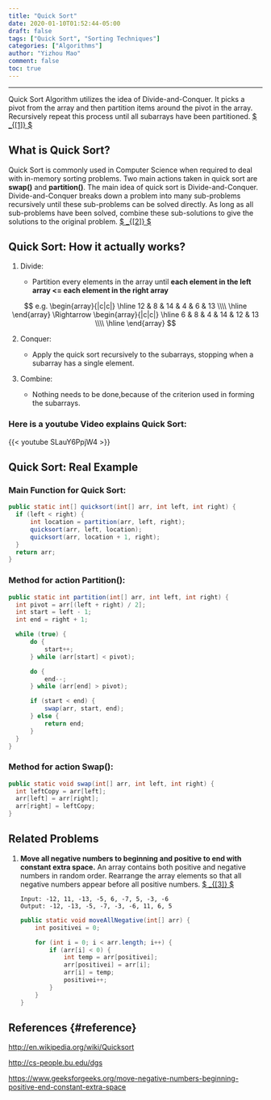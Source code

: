 ```yaml
---
title: "Quick Sort"
date: 2020-01-10T01:52:44-05:00
draft: false
tags: ["Quick Sort", "Sorting Techniques"]
categories: ["Algorithms"]
author: "Yizhou Mao"
comment: false
toc: true
---
```


---

Quick Sort Algorithm utilizes the idea of Divide-and-Conquer. It picks a pivot from the array and then partition items around the pivot in the array. Recursively repeat this process until all subarrays have been partitioned. [$ _{[1]} $](#reference)

## **What is Quick Sort?**

Quick Sort is commonly used in Computer Science when required to deal with in-memory sorting problems. Two main actions taken in quick sort are **swap()** and **partition()**. The main idea of quick sort is Divide-and-Conquer. Divide-and-Conquer breaks down a problem into many sub-problems recursively until these sub-problems can be solved directly. As long as all sub-problems have been solved, combine these sub-solutions to give the solutions to the original problem. [$ _{[2]} $](#reference)

## **Quick Sort: How it actually works?**

1. Divide:

   - Partition every elements in the array until
     **each element in the left array <= each element in the right array**

$$
    e.g.
    \begin{array}{|c|c|}
    \hline
    12 & 8 & 14 & 4 & 6 & 13  \\\\
    \hline
    \end{array}
    \Rightarrow
    \begin{array}{|c|c|}
    \hline
    6 & 8 & 4 & 14 & 12 & 13  \\\\
    \hline
    \end{array}
$$

2. Conquer:

   - Apply the quick sort recursively to the subarrays, stopping when a subarray has a single element.

3. Combine:
   - Nothing needs to be done,because of the criterion used in forming the subarrays.

### **Here is a youtube Video explains Quick Sort:**

{{< youtube SLauY6PpjW4 >}}

## **Quick Sort: Real Example**

### Main Function for Quick Sort:

```java
public static int[] quicksort(int[] arr, int left, int right) {
  if (left < right) {
      int location = partition(arr, left, right);
      quicksort(arr, left, location);
      quicksort(arr, location + 1, right);
  }
  return arr;
}
```

### Method for action Partition():

```java
public static int partition(int[] arr, int left, int right) {
  int pivot = arr[(left + right) / 2];
  int start = left - 1;
  int end = right + 1;

  while (true) {
      do {
          start++;
      } while (arr[start] < pivot);

      do {
          end--;
      } while (arr[end] > pivot);

      if (start < end) {
          swap(arr, start, end);
      } else {
          return end;
      }
  }
}
```

### Method for action Swap():

```java
public static void swap(int[] arr, int left, int right) {
  int leftCopy = arr[left];
  arr[left] = arr[right];
  arr[right] = leftCopy;
}
```

## **Related Problems**

1.  **Move all negative numbers to beginning and positive to end with constant extra space.** An array contains both positive and negative numbers in random order. Rearrange the array elements so that all negative numbers appear before all positive numbers. [$ _{[3]} $](#reference)

        Input: -12, 11, -13, -5, 6, -7, 5, -3, -6
        Output: -12, -13, -5, -7, -3, -6, 11, 6, 5

    ```java
    public static void moveAllNegative(int[] arr) {
        int positivei = 0;

        for (int i = 0; i < arr.length; i++) {
            if (arr[i] < 0) {
                int temp = arr[positivei];
                arr[positivei] = arr[i];
                arr[i] = temp;
                positivei++;
            }
        }
    }
    ```

## **References** {#reference}

http://en.wikipedia.org/wiki/Quicksort

http://cs-people.bu.edu/dgs

https://www.geeksforgeeks.org/move-negative-numbers-beginning-positive-end-constant-extra-space

$$
$$
